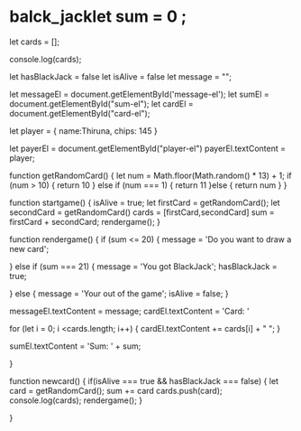 # balck_jacklet sum = 0 ;
let cards = [];

console.log(cards);

 let hasBlackJack = false
 let isAlive = false
 let message = "";

let messageEl = document.getElementById('message-el');
let sumEl = document.getElementById("sum-el");
let cardEl = document.getElementById("card-el");

let player = {
name:Thiruna,
chips: 145
}


let payerEl = document.getElementById("player-el")
payerEl.textContent = player;

function getRandomCard() {
  let num = Math.floor(Math.random() * 13) + 1;
  if (num > 10) {
    return 10
 } else if (num === 1) {
    return 11
  }else {
    return num
  }
}


function startgame() {
isAlive = true;
let firstCard = getRandomCard();
let secondCard = getRandomCard()
cards = [firstCard,secondCard]
sum = firstCard + secondCard;
 rendergame();
}


function rendergame() {
  if (sum <= 20) {
    message = 'Do you want to draw a new card';
 
   } else if (sum === 21) {
    message = 'You got BlackJack';
    hasBlackJack = true;
  
   } else {
    message = 'Your out of the game';
    isAlive = false;
  }

 messageEl.textContent = message;
 cardEl.textContent = 'Card: '

for (let i = 0; i <cards.length; i++) {
   cardEl.textContent += cards[i] + " ";
}

 sumEl.textContent = 'Sum: ' + sum;

}

function newcard() {
if(isAlive === true && hasBlackJack === false) {
let card =  getRandomCard();
sum += card
cards.push(card);
console.log(cards); 
rendergame();
}

 }
